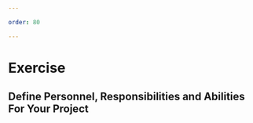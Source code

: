```yaml
---

order: 80

---
```


# Exercise

## Define Personnel, Responsibilities and Abilities For Your Project





